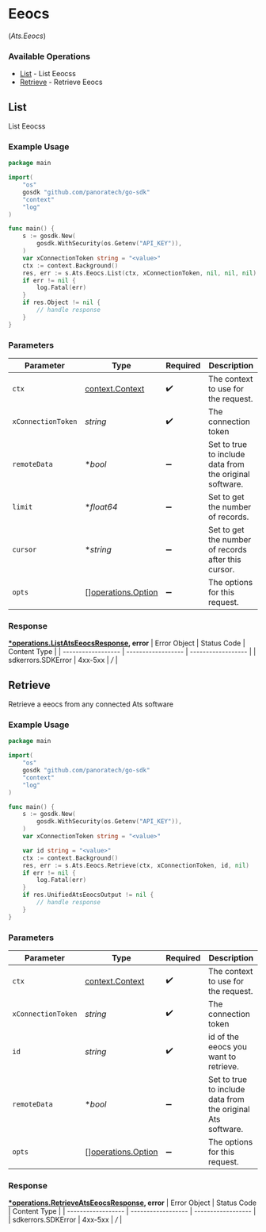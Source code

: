 # Eeocs
(*Ats.Eeocs*)

### Available Operations

* [List](#list) - List  Eeocss
* [Retrieve](#retrieve) - Retrieve Eeocs

## List

List  Eeocss

### Example Usage

```go
package main

import(
	"os"
	gosdk "github.com/panoratech/go-sdk"
	"context"
	"log"
)

func main() {
    s := gosdk.New(
        gosdk.WithSecurity(os.Getenv("API_KEY")),
    )
    var xConnectionToken string = "<value>"
    ctx := context.Background()
    res, err := s.Ats.Eeocs.List(ctx, xConnectionToken, nil, nil, nil)
    if err != nil {
        log.Fatal(err)
    }
    if res.Object != nil {
        // handle response
    }
}
```

### Parameters

| Parameter                                                | Type                                                     | Required                                                 | Description                                              |
| -------------------------------------------------------- | -------------------------------------------------------- | -------------------------------------------------------- | -------------------------------------------------------- |
| `ctx`                                                    | [context.Context](https://pkg.go.dev/context#Context)    | :heavy_check_mark:                                       | The context to use for the request.                      |
| `xConnectionToken`                                       | *string*                                                 | :heavy_check_mark:                                       | The connection token                                     |
| `remoteData`                                             | **bool*                                                  | :heavy_minus_sign:                                       | Set to true to include data from the original software.  |
| `limit`                                                  | **float64*                                               | :heavy_minus_sign:                                       | Set to get the number of records.                        |
| `cursor`                                                 | **string*                                                | :heavy_minus_sign:                                       | Set to get the number of records after this cursor.      |
| `opts`                                                   | [][operations.Option](../../models/operations/option.md) | :heavy_minus_sign:                                       | The options for this request.                            |


### Response

**[*operations.ListAtsEeocsResponse](../../models/operations/listatseeocsresponse.md), error**
| Error Object       | Status Code        | Content Type       |
| ------------------ | ------------------ | ------------------ |
| sdkerrors.SDKError | 4xx-5xx            | */*                |

## Retrieve

Retrieve a eeocs from any connected Ats software

### Example Usage

```go
package main

import(
	"os"
	gosdk "github.com/panoratech/go-sdk"
	"context"
	"log"
)

func main() {
    s := gosdk.New(
        gosdk.WithSecurity(os.Getenv("API_KEY")),
    )
    var xConnectionToken string = "<value>"

    var id string = "<value>"
    ctx := context.Background()
    res, err := s.Ats.Eeocs.Retrieve(ctx, xConnectionToken, id, nil)
    if err != nil {
        log.Fatal(err)
    }
    if res.UnifiedAtsEeocsOutput != nil {
        // handle response
    }
}
```

### Parameters

| Parameter                                                   | Type                                                        | Required                                                    | Description                                                 |
| ----------------------------------------------------------- | ----------------------------------------------------------- | ----------------------------------------------------------- | ----------------------------------------------------------- |
| `ctx`                                                       | [context.Context](https://pkg.go.dev/context#Context)       | :heavy_check_mark:                                          | The context to use for the request.                         |
| `xConnectionToken`                                          | *string*                                                    | :heavy_check_mark:                                          | The connection token                                        |
| `id`                                                        | *string*                                                    | :heavy_check_mark:                                          | id of the eeocs you want to retrieve.                       |
| `remoteData`                                                | **bool*                                                     | :heavy_minus_sign:                                          | Set to true to include data from the original Ats software. |
| `opts`                                                      | [][operations.Option](../../models/operations/option.md)    | :heavy_minus_sign:                                          | The options for this request.                               |


### Response

**[*operations.RetrieveAtsEeocsResponse](../../models/operations/retrieveatseeocsresponse.md), error**
| Error Object       | Status Code        | Content Type       |
| ------------------ | ------------------ | ------------------ |
| sdkerrors.SDKError | 4xx-5xx            | */*                |
